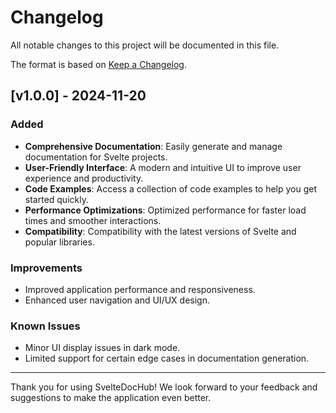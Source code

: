 # Changelog

All notable changes to this project will be documented in this file.

The format is based on [Keep a Changelog](https://keepachangelog.com/en/1.0.0/).

## [v1.0.0] - 2024-11-20
### Added
- **Comprehensive Documentation**: Easily generate and manage documentation for Svelte projects.
- **User-Friendly Interface**: A modern and intuitive UI to improve user experience and productivity.
- **Code Examples**: Access a collection of code examples to help you get started quickly.
- **Performance Optimizations**: Optimized performance for faster load times and smoother interactions.
- **Compatibility**: Compatibility with the latest versions of Svelte and popular libraries.

### Improvements
- Improved application performance and responsiveness.
- Enhanced user navigation and UI/UX design.

### Known Issues
- Minor UI display issues in dark mode.
- Limited support for certain edge cases in documentation generation.

---

Thank you for using SvelteDocHub! We look forward to your feedback and suggestions to make the application even better.